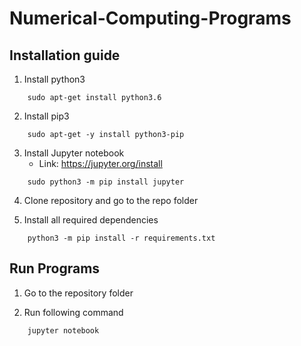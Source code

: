 # Numerical-Computing-Programs

## Installation guide

1. Install python3
```
    sudo apt-get install python3.6
```

2. Install pip3
```
    sudo apt-get -y install python3-pip
```

3. Install Jupyter notebook
    * Link: https://jupyter.org/install
```
    sudo python3 -m pip install jupyter
```
4. Clone repository  and go to the repo folder

5. Install all required dependencies
``` 
    python3 -m pip install -r requirements.txt
```

## Run Programs

1. Go to the repository folder

2. Run following command
```
    jupyter notebook
```

